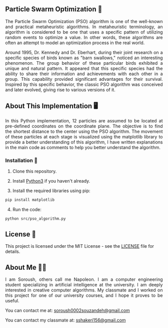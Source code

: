 ## Particle Swarm Optimization 🚀
<div align="justify">
<p>
The Particle Swarm Optimization (PSO) algorithm is one of the well-known and practical metaheuristic algorithms. In metaheuristic terminology, an algorithm is considered to be one that uses a specific pattern of utilizing random events to optimize a value. In other words, these algorithms are often an attempt to model an optimization process in the real world.
</div>
</p>

<div align="justify">
<p>
Around 1995, Dr. Kennedy and Dr. Eberhart, during their joint research on a specific species of birds known as "barn swallows," noticed an interesting phenomenon. The group behavior of these particular birds exhibited a unique and natural pattern. It appeared that this specific species had the ability to share their information and achievements with each other in a group. This capability provided significant advantages for their survival. Inspired by this specific behavior, the classic PSO algorithm was conceived and later evolved, giving rise to various versions of it.
</div>
</p>

## About This Implementation 🖥️
<div align="justify">
<p>
In this Python implementation, 12 particles are assumed to be located at pre-defined coordinates on the coordinate plane. The objective is to find the shortest distance to the center using the PSO algorithm. The movement of these particles at each stage is visualized using the matplotlib library to provide a better understanding of this algorithm, I have written explanations in the main code as comments to help you better understand the algorithm.
</div>
</p>

### Installation 🔧
1. Clone this repository.

2. Install [Python3](https://www.python.org) if you haven't already.

3. Install the required libraries using pip:
```bash
pip install matplotlib
```

4. Run the code:
```bash
python src/pso_algorithm.py
```

## License 📄
This project is licensed under the MIT License - see the [LICENSE](LICENSE) file for details.


## About Me 🙋‍♂️
<div align="justify">
<p>

I am Soroush, others call me Napoleon. I am a computer engineering student specializing in artificial intelligence at the university. I am deeply interested in creative computer algorithms. My classmate and I worked on this project for one of our university courses, and I hope it proves to be useful.
</div>
</p>

You can contact me at: soroush0002souzandeh@gmail.com

You can contact my classmate at: sshakeri156@gmail.com